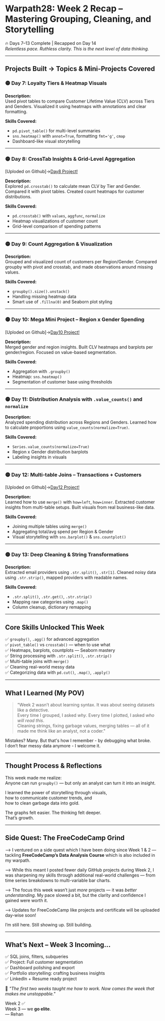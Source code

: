 # Warpath28: Week 2 Recap – Mastering Grouping, Cleaning, and Storytelling
🔥 Days 7–13 Complete | Recapped on Day 14  
*Relentless pace. Ruthless clarity. This is the next level of data thinking.*

---

## Projects Built -> Topics & Mini-Projects Covered

### 🟡 Day 7: Loyalty Tiers & Heatmap Visuals
**Description:**  
Used pivot tables to compare Customer Lifetime Value (CLV) across Tiers and Genders. Visualized it using heatmaps with annotations and clear formatting.

**Skills Covered:**
- `pd.pivot_table()` for multi-level summaries
- `sns.heatmap()` with `annot=True`, formatting `fmt='g'`, `cmap`
- Dashboard-like visual storytelling

---

### 🟡 Day 8: CrossTab Insights & Grid-Level Aggregation
[Uploded on Github]->[Day8 Project!](Week_2/Day8/Day8_Customer_Value_Dashboard.ipynb)

**Description:**  
Explored `pd.crosstab()` to calculate mean CLV by Tier and Gender. Compared it with pivot tables. Created count heatmaps for customer distributions.

**Skills Covered:**
- `pd.crosstab()` with `values`, `aggfunc`, `normalize`
- Heatmap visualizations of customer count
- Grid-level comparison of spending patterns

---

### 🟡 Day 9: Count Aggregation & Visualization
**Description:**  
Grouped and visualized count of customers per Region/Gender. Compared groupby with pivot and crosstab, and made observations around missing values.

**Skills Covered:**
- `groupby().size().unstack()`
- Handling missing heatmap data
- Smart use of `.fillna(0)` and Seaborn plot styling

---

### 🟡 Day 10: Mega Mini Project – Region x Gender Spending
[Uploded on Github]->[Day10 Project!](Week_2/Day10/Day10_Customer_Segmentation.ipynb)

**Description:**  
Merged gender and region insights. Built CLV heatmaps and barplots per gender/region. Focused on value-based segmentation.

**Skills Covered:**
- Aggregation with `.groupby()`
- Heatmap: `sns.heatmap()`
- Segmentation of customer base using thresholds

---

### 🟡 Day 11: Distribution Analysis with `.value_counts()` and `normalize`
**Description:**  
Analyzed spending distribution across Regions and Genders. Learned how to calculate proportions using `value_counts(normalize=True)`.

**Skills Covered:**
- `Series.value_counts(normalize=True)`
- Region x Gender distribution barplots
- Labeling insights in visuals

---

### 🟡 Day 12: Multi-table Joins – Transactions + Customers
[Uploded on Github]->[Day12 Project!](Week_2/Day12/Day12_Merged_Insights.ipynb)

**Description:**  
Learned how to use `merge()` with `how=left`, `how=inner`. Extracted customer insights from multi-table setups. Built visuals from real business-like data.

**Skills Covered:**
- Joining multiple tables using `merge()`
- Aggregating total/avg spend per Region & Gender
- Visual storytelling with `sns.barplot()` & `sns.countplot()`

---

### 🟡 Day 13: Deep Cleaning & String Transformations
**Description:**  
Extracted email providers using `.str.split()`, `.str[1]`. Cleaned noisy data using `.str.strip()`, mapped providers with readable names.

**Skills Covered:**
- `.str.split()`, `.str.get()`, `.str.strip()`
- Mapping raw categories using `.map()`
- Column cleanup, dictionary remapping

---

## Core Skills Unlocked This Week

✅ `groupby()`, `.agg()` for advanced aggregation  
✅ `pivot_table()` vs `crosstab()` — when to use what  
✅ Heatmaps, barplots, countplots — Seaborn mastery  
✅ String processing with `.str.split()`, `.str.strip()`  
✅ Multi-table joins with `merge()`  
✅ Cleaning real-world messy data  
✅ Categorizing data with `pd.cut()`, `.map()`, `.apply()`

---

## What I Learned (My POV)

> "Week 2 wasn’t about learning syntax. It was about seeing datasets like a detective.  
> Every time I grouped, I asked *why*. Every time I plotted, I asked *who will read this*.  
> Cleaning strings, fixing garbage values, merging tables — all of it made me think like an analyst, not a coder."

Mistakes? Many. But that's how I remember - by debugging what broke.  
I don’t fear messy data anymore - I welcome it.

---

## Thought Process & Reflections

This week made me realize:  
Anyone can run `groupby()` — but only an analyst can turn it into an insight.

I learned the power of storytelling through visuals,  
how to communicate customer trends, and  
how to clean garbage data into gold.

The graphs felt easier. The thinking felt deeper.  
That’s growth.

---
## Side Quest: The FreeCodeCamp Grind

--> I ventured on a side quest which I have been doing since Week 1 & 2 — tackling **FreeCodeCamp’s Data Analysis Course**  which is also included in my warpath.

--> While this meant I posted fewer daily GitHub projects during Week 2, I was sharpening my skills through additional real-world challenges — from time series breakdowns to multi-variable bar charts.

--> The focus this week wasn’t just *more* projects — it was *better understanding*. My pace slowed a bit, but the clarity and confidence I gained were worth it.

--> Updates for FreeCodeCamp like projects and certificate will be uploaded day-wise soon!

I’m still here. Still showing up. Still building. 

---
## What’s Next – Week 3 Incoming...

✅ SQL joins, filters, subqueries  
✅ Project: Full customer segmentation  
✅ Dashboard polishing and export  
✅ Portfolio storytelling: crafting business insights  
✅ LinkedIn + Resume ready project

🧠 *"The first two weeks taught me how to work. Now comes the week that makes me unstoppable."*

Week 2 ✅  
Week 3 — we **go elite**.  
— Rehan 

